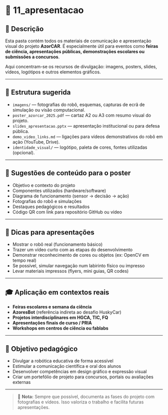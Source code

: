
# 📁 11_apresentacao

## 📌 Descrição
Esta pasta contém todos os materiais de comunicação e apresentação visual do projeto **AzorCAR**. É especialmente útil para eventos como **feiras de ciência, apresentações públicas, demonstrações escolares ou submissões a concursos**.

Aqui concentram-se os recursos de divulgação: imagens, posters, slides, vídeos, logótipos e outros elementos gráficos.

---

## 📂 Estrutura sugerida

- `imagens/` — fotografias do robô, esquemas, capturas de ecrã de simulação ou visão computacional.
- `poster_azorcar_2025.pdf` — cartaz A2 ou A3 com resumo visual do projeto.
- `slides_apresentacao.pptx` — apresentação institucional ou para defesa pública.
- `demo_video_links.md` — ligações para vídeos demonstrativos do robô em ação (YouTube, Drive).
- `identidade_visual/` — logótipo, paleta de cores, fontes utilizadas (opcional).

---

## 🧪 Sugestões de conteúdo para o poster

- Objetivo e contexto do projeto
- Componentes utilizados (hardware/software)
- Diagrama de funcionamento (sensor → decisão → ação)
- Fotografias do robô e simulações
- Destaques pedagógicos e resultados
- Código QR com link para repositório GitHub ou vídeo

---

## 🧠 Dicas para apresentações

- Mostrar o robô real (funcionamento básico)
- Trazer um vídeo curto com as etapas do desenvolvimento
- Demonstrar reconhecimento de cores ou objetos (ex: OpenCV em tempo real)
- Se possível, simular navegação num labirinto físico ou impresso
- Levar materiais impressos (flyers, mini guias, QR codes)

---

## 🎓 Aplicação em contextos reais

- **Feiras escolares e semana da ciência**
- **AzoresBot** (referência indireta ao desafio HuskyCar)
- **Projetos interdisciplinares em HGCA, TIC, FQ**
- **Apresentações finais de curso / PRIA**
- **Workshops em centros de ciência ou fablabs**

---

## 🎯 Objetivo pedagógico

- Divulgar a robótica educativa de forma acessível
- Estimular a comunicação científica e oral dos alunos
- Desenvolver competências em design gráfico e expressão visual
- Criar um portefólio de projeto para concursos, portais ou avaliações externas

---

> 🎥 **Nota:** Sempre que possível, documenta as fases do projeto com fotografias e vídeos. Isso valoriza o trabalho e facilita futuras apresentações.

